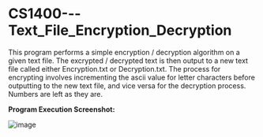 # CS1400---Text_File_Encryption_Decryption

This program performs a simple encryption / decryption algorithm on a given text file. The excrypted / decrypted text is then output to a new text file called either Encryption.txt or Decryption.txt. The process for encrypting involves incrementing the ascii value for letter characters before outputting to the new text file, and vice versa for the decryption process. Numbers are left as they are.

<b>Program Execution Screenshot:</b>

![image](https://user-images.githubusercontent.com/70240084/232100277-740770b2-0129-4c11-9ee9-94b9cf1f2e1d.png)
